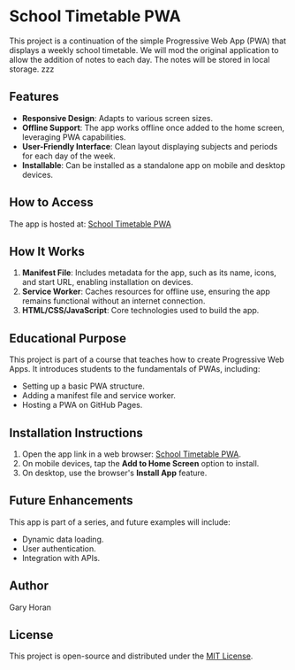 # School Timetable PWA

This project is a continuation of the simple Progressive Web App (PWA) that displays a weekly school timetable. We will mod the original application to allow the addition of notes to each day. The notes will be stored in local storage. zzz

## Features

- **Responsive Design**: Adapts to various screen sizes.
- **Offline Support**: The app works offline once added to the home screen, leveraging PWA capabilities.
- **User-Friendly Interface**: Clean layout displaying subjects and periods for each day of the week.
- **Installable**: Can be installed as a standalone app on mobile and desktop devices.

## How to Access

The app is hosted at: [School Timetable PWA](https://mrhoran8120.github.io/pwawithlocal/)

## How It Works

1. **Manifest File**: Includes metadata for the app, such as its name, icons, and start URL, enabling installation on devices.
2. **Service Worker**: Caches resources for offline use, ensuring the app remains functional without an internet connection.
3. **HTML/CSS/JavaScript**: Core technologies used to build the app.

## Educational Purpose

This project is part of a course that teaches how to create Progressive Web Apps. It introduces students to the fundamentals of PWAs, including:

- Setting up a basic PWA structure.
- Adding a manifest file and service worker.
- Hosting a PWA on GitHub Pages.

## Installation Instructions

1. Open the app link in a web browser: [School Timetable PWA](https://mrhoran8120.github.io/pwawithlocal/).
2. On mobile devices, tap the **Add to Home Screen** option to install.
3. On desktop, use the browser's **Install App** feature.

## Future Enhancements

This app is part of a series, and future examples will include:
- Dynamic data loading.
- User authentication.
- Integration with APIs.

## Author

Gary Horan

## License

This project is open-source and distributed under the [MIT License](LICENSE).

